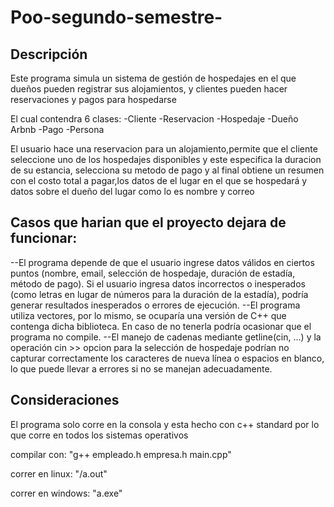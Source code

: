# Poo-segundo-semestre-

Descripción
--
Este programa simula un sistema de gestión de hospedajes en el que dueños pueden registrar sus alojamientos,
y clientes pueden hacer reservaciones y pagos para hospedarse

El cual contendra 6 clases:
-Cliente
-Reservacion 
-Hospedaje 
-Dueño Arbnb 
-Pago
-Persona 

El usuario hace una reservacion para un alojamiento,permite que el cliente seleccione uno de los hospedajes disponibles y este especifica la duracion de su estancia, selecciona su metodo de pago y al final obtiene un resumen con el costo total a pagar,los datos de el lugar en el que se hospedará y datos sobre el dueño del lugar como lo es nombre y correo 

Casos que harian que el proyecto dejara de funcionar: 
--
--El programa depende de que el usuario ingrese datos válidos en ciertos puntos (nombre, email, selección de hospedaje, duración de estadía, método de pago). Si el usuario ingresa datos incorrectos o inesperados (como letras en lugar de números para la duración de la estadía), podría generar resultados inesperados o errores de ejecución.
--El programa utiliza vectores, por lo mismo, se ocuparía una versión de C++ que contenga dicha biblioteca. En caso de no tenerla podría ocasionar que el programa no compile.
--El manejo de cadenas mediante getline(cin, ...) y la operación cin >> opcion para la selección de hospedaje podrían no capturar correctamente los caracteres de nueva línea o espacios en blanco, lo que puede llevar a errores si no se manejan adecuadamente.


Consideraciones
--
El programa solo corre en la consola y esta hecho con c++ standard por lo que corre en todos los sistemas operativos

compilar con: "g++ empleado.h empresa.h main.cpp"

correr en linux: "/a.out"

correr en windows: "a.exe"
